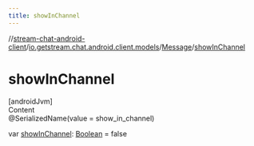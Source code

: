 ```yaml
---
title: showInChannel
---
```

//[stream-chat-android-client](../../../index.md)/[io.getstream.chat.android.client.models](../index.md)/[Message](index.md)/[showInChannel](showInChannel.md)



# showInChannel  
[androidJvm]  
Content  
@SerializedName(value = show_in_channel)  
  
var [showInChannel](showInChannel.md): [Boolean](https://kotlinlang.org/api/latest/jvm/stdlib/kotlin/-boolean/index.html) = false  




